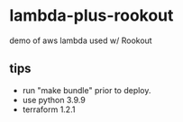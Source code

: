 # lambda-plus-rookout
demo of aws lambda used w/ Rookout

## tips
- run "make bundle" prior to deploy.
- use python 3.9.9
- terraform 1.2.1
